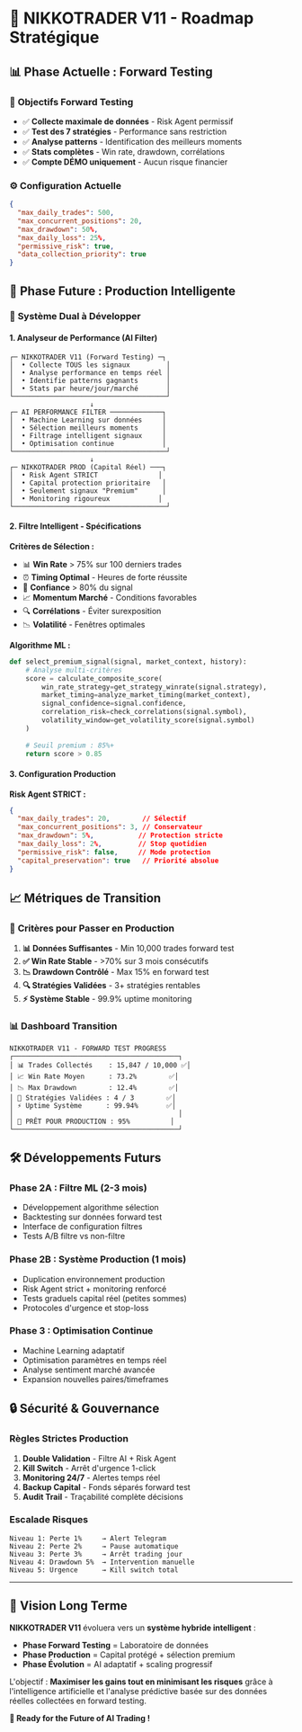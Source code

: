 # 🎯 NIKKOTRADER V11 - Roadmap Stratégique

## 📊 **Phase Actuelle : Forward Testing**

### 🧪 **Objectifs Forward Testing**
- ✅ **Collecte maximale de données** - Risk Agent permissif
- ✅ **Test des 7 stratégies** - Performance sans restriction
- ✅ **Analyse patterns** - Identification des meilleurs moments
- ✅ **Stats complètes** - Win rate, drawdown, corrélations
- ✅ **Compte DÉMO uniquement** - Aucun risque financier

### ⚙️ **Configuration Actuelle**
```json
{
  "max_daily_trades": 500,
  "max_concurrent_positions": 20,
  "max_drawdown": 50%,
  "max_daily_loss": 25%,
  "permissive_risk": true,
  "data_collection_priority": true
}
```

## 🚀 **Phase Future : Production Intelligente**

### 🎯 **Système Dual à Développer**

#### **1. Analyseur de Performance (AI Filter)**
```
┌─ NIKKOTRADER V11 (Forward Testing) ─┐
│  • Collecte TOUS les signaux         │
│  • Analyse performance en temps réel │
│  • Identifie patterns gagnants       │
│  • Stats par heure/jour/marché       │
└──────────────────────────────────────┘
                    ↓
┌─ AI PERFORMANCE FILTER ─────────────┐
│  • Machine Learning sur données     │
│  • Sélection meilleurs moments      │
│  • Filtrage intelligent signaux     │
│  • Optimisation continue            │
└──────────────────────────────────────┘
                    ↓
┌─ NIKKOTRADER PROD (Capital Réel) ───┐
│  • Risk Agent STRICT               │
│  • Capital protection prioritaire   │
│  • Seulement signaux "Premium"      │
│  • Monitoring rigoureux            │
└──────────────────────────────────────┘
```

#### **2. Filtre Intelligent - Spécifications**

**Critères de Sélection :**
- 📊 **Win Rate** > 75% sur 100 derniers trades
- ⏰ **Timing Optimal** - Heures de forte réussite
- 🎯 **Confiance** > 80% du signal
- 📈 **Momentum Marché** - Conditions favorables
- 🔍 **Corrélations** - Éviter surexposition
- 📉 **Volatilité** - Fenêtres optimales

**Algorithme ML :**
```python
def select_premium_signal(signal, market_context, history):
    # Analyse multi-critères
    score = calculate_composite_score(
        win_rate_strategy=get_strategy_winrate(signal.strategy),
        market_timing=analyze_market_timing(market_context),
        signal_confidence=signal.confidence,
        correlation_risk=check_correlations(signal.symbol),
        volatility_window=get_volatility_score(signal.symbol)
    )
    
    # Seuil premium : 85%+
    return score > 0.85
```

#### **3. Configuration Production**

**Risk Agent STRICT :**
```json
{
  "max_daily_trades": 20,        // Sélectif
  "max_concurrent_positions": 3, // Conservateur  
  "max_drawdown": 5%,           // Protection stricte
  "max_daily_loss": 2%,         // Stop quotidien
  "permissive_risk": false,     // Mode protection
  "capital_preservation": true   // Priorité absolue
}
```

## 📈 **Métriques de Transition**

### 🎯 **Critères pour Passer en Production**
1. **📊 Données Suffisantes** - Min 10,000 trades forward test
2. **✅ Win Rate Stable** - >70% sur 3 mois consécutifs  
3. **📉 Drawdown Contrôlé** - Max 15% en forward test
4. **🔍 Stratégies Validées** - 3+ stratégies rentables
5. **⚡ Système Stable** - 99.9% uptime monitoring

### 📊 **Dashboard Transition**
```
NIKKOTRADER V11 - FORWARD TEST PROGRESS
┌─────────────────────────────────────────┐
│ 📊 Trades Collectés    : 15,847 / 10,000 ✅│
│ 📈 Win Rate Moyen      : 73.2%        ✅│  
│ 📉 Max Drawdown        : 12.4%        ✅│
│ 🎯 Stratégies Validées : 4 / 3        ✅│
│ ⚡ Uptime Système      : 99.94%       ✅│
│                                         │
│ 🚀 PRÊT POUR PRODUCTION : 95%          │
└─────────────────────────────────────────┘
```

## 🛠️ **Développements Futurs**

### **Phase 2A : Filtre ML (2-3 mois)**
- Développement algorithme sélection 
- Backtesting sur données forward test
- Interface de configuration filtres
- Tests A/B filtre vs non-filtre

### **Phase 2B : Système Production (1 mois)**
- Duplication environnement production
- Risk Agent strict + monitoring renforcé
- Tests graduels capital réel (petites sommes)
- Protocoles d'urgence et stop-loss

### **Phase 3 : Optimisation Continue**
- Machine Learning adaptatif
- Optimisation paramètres en temps réel
- Analyse sentiment marché avancée
- Expansion nouvelles paires/timeframes

## 🔒 **Sécurité & Gouvernance**

### **Règles Strictes Production**
1. **Double Validation** - Filtre AI + Risk Agent
2. **Kill Switch** - Arrêt d'urgence 1-click
3. **Monitoring 24/7** - Alertes temps réel
4. **Backup Capital** - Fonds séparés forward test
5. **Audit Trail** - Traçabilité complète décisions

### **Escalade Risques**
```
Niveau 1: Perte 1%     → Alert Telegram
Niveau 2: Perte 2%     → Pause automatique 
Niveau 3: Perte 3%     → Arrêt trading jour
Niveau 4: Drawdown 5%  → Intervention manuelle
Niveau 5: Urgence      → Kill switch total
```

---

## 🎊 **Vision Long Terme**

**NIKKOTRADER V11** évoluera vers un **système hybride intelligent** :
- **Phase Forward Testing** = Laboratoire de données
- **Phase Production** = Capital protégé + sélection premium
- **Phase Évolution** = AI adaptatif + scaling progressif

L'objectif : **Maximiser les gains tout en minimisant les risques** grâce à l'intelligence artificielle et l'analyse prédictive basée sur des données réelles collectées en forward testing.

**🚀 Ready for the Future of AI Trading !** 